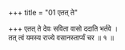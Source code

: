 +++
title = "01 एतत् ते"

+++
एतत् ते देवः सविता वासो ददाति भर्तवे ।  
तत् त्वं यमस्य राज्ये वसानस्तार्प्यं चर ॥ १ ॥